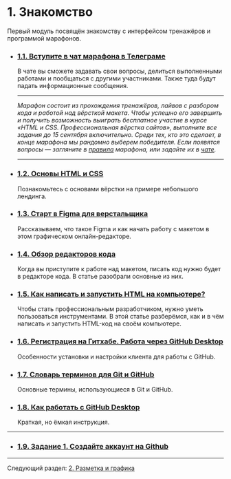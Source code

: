 # 1. Знакомство

Первый модуль посвящён знакомству с интерфейсом тренажёров и программой марафонов.

- ### [1.1. Вступите в чат марафона в Телеграме](https://t.me/joinchat/s-3qmX0hzZtiMjY6)

  В чате вы сможете задавать свои вопросы, делиться выполненными работами и пообщаться с другими участниками. Также туда будут падать информационные сообщения.

  ---

  *Марафон состоит из прохождения тренажёров, лайвов с разбором кода и работой над вёрсткой макета. Чтобы успешно его завершить и получить возможность выиграть бесплатное участие в курсе «HTML и CSS. Профессиональная вёрстка сайтов», выполните все задания до 15 сентября включительно. Среди тех, кто это сделает, в конце марафона мы рандомно выберем победителя. Если появятся вопросы — загляните в [правила](https://docs.google.com/document/d/1Tw0m65AF3q7ynKt5YTSDpmXupueDhWvfyYSjgKNYXNs/edit) марафона, или задайте их в [чате](https://t.me/joinchat/s-3qmX0hzZtiMjY6).*

  ---

- ### [1.2. Основы HTML и CSS](https://htmlacademy.ru/courses/297)

  Познакомьтесь с основами вёрстки на примере небольшого лендинга.

- ### [1.3. Старт в Figma для верстальщика](https://htmlacademy.ru/blog/boost/tools/figma)

  Рассказываем, что такое Figma и как начать работу с макетом в этом графическом онлайн-редакторе.

- ### [1.4. Обзор редакторов кода](https://htmlacademy.ru/blog/boost/tools/editors-for-the-coders)

  Когда вы приступите к работе над макетом, писать код нужно будет в редакторе кода. В статье разобрали основные из них.

- ### [1.5. Как написать и запустить HTML на компьютере?](https://htmlacademy.ru/blog/boost/tutorial/how-to-run-html)

  Чтобы стать профессиональным разработчиком, нужно уметь пользоваться инструментами. В этой статье разберёмся, как и в чём написать и запустить HTML-код на своём компьютере.

- ### [1.6. Регистрация на Гитхабе. Работа через GitHub Desktop](https://htmlacademy.ru/blog/boost/tools/register-on-github-work-with-github-desktop)

  Особенности установки и настройки клиента для работы с GitHub.

- ### [1.7. Словарь терминов для Git и GitHub](https://htmlacademy.ru/blog/boost/tools/git-and-github-glossary)

  Основные термины, использующиеся в Git и GitHub.

- ### [1.8. Как работать с GitHub Desktop](https://htmlacademy.ru/blog/boost/tools/github-desktop)

  Краткая, но ёмкая инструкция.

---

- ### [1.9. Задание 1. Создайте аккаунт на Github](../tasks/task-1.md)

---

Следующий раздел: [2. Разметка и графика](./module-2.md)